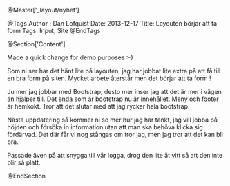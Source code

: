 @Master['_layout/nyhet']

@Tags
Author : Dan Lofquist
Date: 2013-12-17
Title: Layouten börjar att ta form
Tags: Input, Site
@EndTags

@Section['Content']

Made a quick change for demo purposes :-)

Som ni ser har det hänt lite på layouten, jag har jobbat lite extra på att få till en bra form på siten. Mycket arbete återstår men det börjar att ta form !

Ju mer jag jobbar med Bootstrap, desto mer inser jag att det är mer i vägen än hjälper till. Det enda som är bootstrap nu
är innehållet. Meny och footer är hemkokt. Tror att det slutar med att jag rycker hela bootstrap.

Nästa uppdatering så kommer ni se mer hur jag har tänkt, jag vill jobba på höjden och försöka in information utan att man
ska behöva klicka sig fördärvad. Det där får vi nog stångas om tror jag, men jag tror att det kan bli bra.

Passade även på att snygga till vår logga, drog den lite åt vitt så att den inte blir så platt.

@EndSection